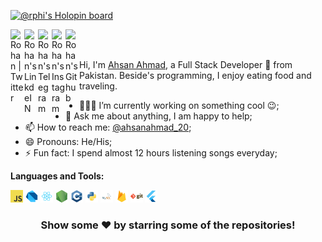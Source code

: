 [![@rphi's Holopin board](https://holopin.io/api/user/board?user=ahsanahmad4654)](https://holopin.io/@rphi)

<a href="#" data-wpel-link="external" target="_blank" rel="nofollow external noopener noreferrer">
  <img align="left" alt="Rohan | Twitter" width="22px" src="https://cdn.jsdelivr.net/npm/simple-icons@v3/icons/twitter.svg" />
</a>
<a href="#" data-wpel-link="external" target="_blank" rel="nofollow external noopener noreferrer">
  <img align="left" alt="Rohan's LinkdeIN" width="22px" src="https://cdn.jsdelivr.net/npm/simple-icons@v3/icons/linkedin.svg" />
</a>
<a href="#" data-wpel-link="external" target="_blank" rel="nofollow external noopener noreferrer">
  <img align="left" alt="Rohan's Telegram" width="22px" src="https://cdn.jsdelivr.net/npm/simple-icons@v3/icons/telegram.svg" />
</a>
<a href="https://www.instagram.com/ahsanahmad_20/" data-wpel-link="external" target="_blank" rel="nofollow external noopener noreferrer">
  <img align="left" alt="Rohan's Instagram" width="22px" src="https://cdn.jsdelivr.net/npm/simple-icons@v3/icons/instagram.svg" />
</a>
<a href="https://github.com/ahsanahmad4654/">
  <img align="left" alt="Rohan's Github" width="22px" src="https://cdn.jsdelivr.net/npm/simple-icons@v3/icons/github.svg" />
</a>

<br />
<br />

Hi, I'm [Ahsan Ahmad](https://www.fiverr.com/ahsanjutt20), a Full Stack Developer 🚀 from Pakistan. Beside's programming, I enjoy eating food and traveling.

- 👨🏽‍💻 I’m currently working on something cool :wink:;
- 💬 Ask me about anything, I am happy to help;
- 📫 How to reach me: [@ahsanahmad_20](https://www.instagram.com/ahsanahmad_20);
- 😄 Pronouns: He/His;
- ⚡ Fun fact: I spend almost 12 hours listening songs everyday;
  
**Languages and Tools:**  

<code><img height="20" src="https://raw.githubusercontent.com/github/explore/80688e429a7d4ef2fca1e82350fe8e3517d3494d/topics/javascript/javascript.png"></code>
<code><img height="20" src="https://raw.githubusercontent.com/github/explore/80688e429a7d4ef2fca1e82350fe8e3517d3494d/topics/dart/dart.png"></code>
<code><img height="20" src="https://raw.githubusercontent.com/github/explore/80688e429a7d4ef2fca1e82350fe8e3517d3494d/topics/react/react.png"></code>
<code><img height="20" src="https://raw.githubusercontent.com/github/explore/80688e429a7d4ef2fca1e82350fe8e3517d3494d/topics/nodejs/nodejs.png"></code>
<code><img height="20" src="https://raw.githubusercontent.com/github/explore/80688e429a7d4ef2fca1e82350fe8e3517d3494d/topics/cpp/cpp.png"></code>
<code><img height="20" src="https://raw.githubusercontent.com/github/explore/80688e429a7d4ef2fca1e82350fe8e3517d3494d/topics/python/python.png"></code>
<code><img height="20" src="https://raw.githubusercontent.com/github/explore/80688e429a7d4ef2fca1e82350fe8e3517d3494d/topics/mysql/mysql.png"></code>
<code><img height="20" src="https://raw.githubusercontent.com/github/explore/80688e429a7d4ef2fca1e82350fe8e3517d3494d/topics/firebase/firebase.png"></code>
<code><img height="20" src="https://raw.githubusercontent.com/github/explore/80688e429a7d4ef2fca1e82350fe8e3517d3494d/topics/git/git.png"></code>
<code><img height="20" src="https://raw.githubusercontent.com/github/explore/80688e429a7d4ef2fca1e82350fe8e3517d3494d/topics/flutter/flutter.png"></code>


<div align="center">

### Show some ❤️ by starring some of the repositories!

</div>
